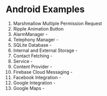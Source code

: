# Android Examples

1.  Marshmallow Multiple Permission Request
2.  Ripple Animation Button
3.  AlarmManager -
4.  Telephony Manager -
5.  SQLite Database -
6.  Internal and External Storage -
7.  Contact Fetching -
8.  Service -
9.  Content Provider -
10. Firebase Cloud Messaging -
11. Facebook Integration -
12. Google Integration -
13. Google Maps -
